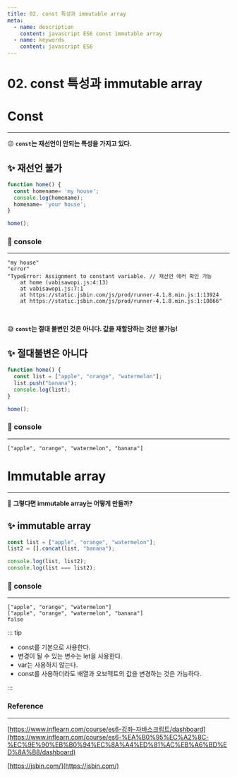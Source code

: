 ```yaml
---
title: 02. const 특성과 immutable array
meta:
  - name: description
    content: javascript ES6 const immutable array
  - name: keywords
    content: javascript ES6 
---
```


# 02. const 특성과 immutable array

# Const

--- 

😒 **`const`는 재선언이 안되는 특성을 가지고 있다.**

## ✨ 재선언 불가

```jsx
function home() {
  const homename= 'my house';
  console.log(homename);
  homename= 'your house';
}

home();
```

### 🔎 console

---

```basic
"my house"
"error"
"TypeError: Assignment to constant variable. // 재선언 에러 확인 가능
    at home (vabisawopi.js:4:13)
    at vabisawopi.js:7:1
    at https://static.jsbin.com/js/prod/runner-4.1.8.min.js:1:13924
    at https://static.jsbin.com/js/prod/runner-4.1.8.min.js:1:10866"
```

<br/>

😅 **`const`는 절대 불변인 것은 아니다. 값을 재할당하는 것만 불가능!**

## ✨ 절대불변은 아니다

```jsx
function home() {
  const list = ["apple", "orange", "watermelon"];
  list.push("banana");
  console.log(list);
}

home();
```

### 🔎 console

---

```basic
["apple", "orange", "watermelon", "banana"]
```

# Immutable array

---

🤔 **그렇다면 immutable array는 어떻게 만들까?**

## ✨ immutable array

```jsx
const list = ["apple", "orange", "watermelon"];
list2 = [].concat(list, "banana");

console.log(list, list2);
console.log(list === list2);
```

### 🔎 console

---

```basic
["apple", "orange", "watermelon"]
["apple", "orange", "watermelon", "banana"]
false
```

::: tip

- const를 기본으로 사용한다.
- 변경이 될 수 있는 변수는 let을 사용한다.
- var는 사용하지 않는다.
- const를 사용하더라도 배열과 오브젝트의 값을 변경하는 것은 가능하다.

:::

### Reference

---

[https://www.inflearn.com/course/es6-강좌-자바스크립트/dashboard](https://www.inflearn.com/course/es6-%EA%B0%95%EC%A2%8C-%EC%9E%90%EB%B0%94%EC%8A%A4%ED%81%AC%EB%A6%BD%ED%8A%B8/dashboard)

[https://jsbin.com/](https://jsbin.com/)